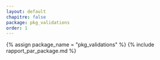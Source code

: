 ```yaml
---
layout: default
chapitre: false
package: pkg_validations
order: 1
---
```


{% assign package_name = "pkg_validations" %}
{% include rapport_par_package.md %}